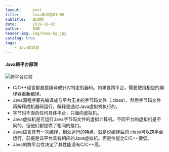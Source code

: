 ```yaml
---
layout:     post 
title:      Java面试题01~05
subtitle:   面试题
date:       2019-10-02
author:     张鹏
header-img: img/home-bg.jpg
catalog: true   
tags:                         
    - Java面试题
---
```


#### Java跨平台原理

![跨平台过程](https://github.com/Jokerboozp/Jokerboozp.github.io/raw/master/img/%E6%89%B9%E6%B3%A8%202019-10-02%20135719.png)

- C/C++语言都直接编译成针对特定机器码。如果要跨平台，需要使用相应的编译器重新编译。
- Java源程序要先编译成与平台无关的字节码文件（.class），然后字节码文件再解释成机器码运行。解释是通过Java虚拟机执行的。
- 字节码不面向任何具体平台，只面向虚拟机。
- Java虚拟机是可运行Java字节码文件的虚拟计算机。不同平台的虚拟机是不同的，但他们都提供了相同的接口。
- Java语言具有一次编译，到处运行的特点，就是说编译后的.class可以跨平台运行，前提是该平台具有相应的Java虚拟机。但是性能比C/C++要低。
- Java的跨平台性决定了其性能没有C/C++高。

